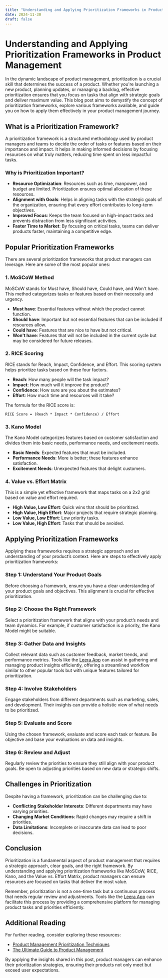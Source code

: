 ```yaml
---
title: "Understanding and Applying Prioritization Frameworks in Product Management"
date: 2024-11-30
draft: false
---
```

# Understanding and Applying Prioritization Frameworks in Product Management

In the dynamic landscape of product management, prioritization is a crucial skill that determines the success of a product. Whether you're launching a new product, planning updates, or managing a backlog, effective prioritization ensures that you focus on tasks that align with strategic goals and deliver maximum value. This blog post aims to demystify the concept of prioritization frameworks, explore various frameworks available, and guide you on how to apply them effectively in your product management journey.

## What is a Prioritization Framework?

A prioritization framework is a structured methodology used by product managers and teams to decide the order of tasks or features based on their importance and impact. It helps in making informed decisions by focusing resources on what truly matters, reducing time spent on less impactful tasks.

### Why is Prioritization Important?

- **Resource Optimization**: Resources such as time, manpower, and budget are limited. Prioritization ensures optimal allocation of these resources.
- **Alignment with Goals**: Helps in aligning tasks with the strategic goals of the organization, ensuring that every effort contributes to long-term objectives.
- **Improved Focus**: Keeps the team focused on high-impact tasks and prevents distraction from less significant activities.
- **Faster Time to Market**: By focusing on critical tasks, teams can deliver products faster, maintaining a competitive edge.

## Popular Prioritization Frameworks

There are several prioritization frameworks that product managers can leverage. Here are some of the most popular ones:

### 1. MoSCoW Method

MoSCoW stands for Must have, Should have, Could have, and Won't have. This method categorizes tasks or features based on their necessity and urgency.

- **Must have**: Essential features without which the product cannot function.
- **Should have**: Important but not essential features that can be included if resources allow.
- **Could have**: Features that are nice to have but not critical.
- **Won't have**: Features that will not be included in the current cycle but may be considered for future releases.

### 2. RICE Scoring

RICE stands for Reach, Impact, Confidence, and Effort. This scoring system helps prioritize tasks based on these four factors.

- **Reach**: How many people will the task impact?
- **Impact**: How much will it improve the product?
- **Confidence**: How sure are you about the estimates?
- **Effort**: How much time and resources will it take?

The formula for the RICE score is:

```
RICE Score = (Reach * Impact * Confidence) / Effort
```

### 3. Kano Model

The Kano Model categorizes features based on customer satisfaction and divides them into basic needs, performance needs, and excitement needs.

- **Basic Needs**: Expected features that must be included.
- **Performance Needs**: More is better; these features enhance satisfaction.
- **Excitement Needs**: Unexpected features that delight customers.

### 4. Value vs. Effort Matrix

This is a simple yet effective framework that maps tasks on a 2x2 grid based on value and effort required.

- **High Value, Low Effort**: Quick wins that should be prioritized.
- **High Value, High Effort**: Major projects that require strategic planning.
- **Low Value, Low Effort**: Low priority tasks.
- **Low Value, High Effort**: Tasks that should be avoided.

## Applying Prioritization Frameworks

Applying these frameworks requires a strategic approach and an understanding of your product’s context. Here are steps to effectively apply prioritization frameworks:

### Step 1: Understand Your Product Goals

Before choosing a framework, ensure you have a clear understanding of your product goals and objectives. This alignment is crucial for effective prioritization.

### Step 2: Choose the Right Framework

Select a prioritization framework that aligns with your product’s needs and team dynamics. For example, if customer satisfaction is a priority, the Kano Model might be suitable.

### Step 3: Gather Data and Insights

Collect relevant data such as customer feedback, market trends, and performance metrics. Tools like the [Leera App](https://leera.app) can assist in gathering and managing product insights efficiently, offering a streamlined workflow similar to other popular tools but with unique features tailored for prioritization.

### Step 4: Involve Stakeholders

Engage stakeholders from different departments such as marketing, sales, and development. Their insights can provide a holistic view of what needs to be prioritized.

### Step 5: Evaluate and Score

Using the chosen framework, evaluate and score each task or feature. Be objective and base your evaluations on data and insights.

### Step 6: Review and Adjust

Regularly review the priorities to ensure they still align with your product goals. Be open to adjusting priorities based on new data or strategic shifts.

## Challenges in Prioritization

Despite having a framework, prioritization can be challenging due to:

- **Conflicting Stakeholder Interests**: Different departments may have varying priorities.
- **Changing Market Conditions**: Rapid changes may require a shift in priorities.
- **Data Limitations**: Incomplete or inaccurate data can lead to poor decisions.

## Conclusion

Prioritization is a fundamental aspect of product management that requires a strategic approach, clear goals, and the right framework. By understanding and applying prioritization frameworks like MoSCoW, RICE, Kano, and the Value vs. Effort Matrix, product managers can ensure resources are focused on tasks that deliver the most value.

Remember, prioritization is not a one-time task but a continuous process that needs regular review and adjustments. Tools like the [Leera App](https://leera.app) can facilitate this process by providing a comprehensive platform for managing product tasks and priorities efficiently.

## Additional Reading

For further reading, consider exploring these resources:

- [Product Management Prioritization Techniques](https://www.productplan.com/glossary/prioritization)
- [The Ultimate Guide to Product Management](https://www.romanpichler.com/blog/the-ultimate-guide-to-product-management/)

By applying the insights shared in this post, product managers can enhance their prioritization strategies, ensuring their products not only meet but exceed user expectations.